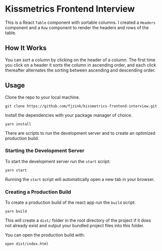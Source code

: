 # Kissmetrics Frontend Interview
This is a React `Table` component with sortable columns. I created a `Headers` component and a `Row` component to render the headers and rows of the table.

## How It Works
You can sort a column by clicking on the header of a column. The first time you click on a header it sorts the column in ascending order, and each click thereafter alternates the sorting between ascending and descending order.

## Usage

Clone the repo to your local machine. 


```
git clone https://github.com/fjzink/kissmetrics-frontend-interview.git
```


Install the dependencies with your package manager of choice.


```
yarn install
```


There are scripts to run the development server and to create an optimized production build. 

### Starting the Development Server
To start the development server run the `start` script:

```
yarn start
```

Running the `start` script will automatically open a new tab in your browser.

### Creating a Production Build
To create a production build of the react app run the `build` script:

```
yarn build
```

This will create a `dist/` folder in the root directory of the project if it does not already exist and output your bundled project files into this folder.

You can open the production build with:

```
open dist/index.html
```